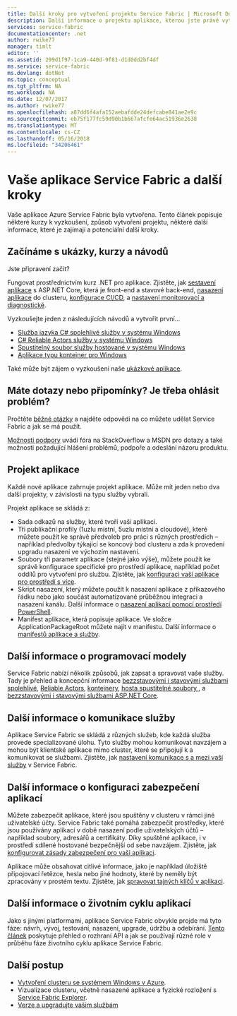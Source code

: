 ```yaml
---
title: Další kroky pro vytvoření projektu Service Fabric | Microsoft Docs
description: Další informace o projektu aplikace, kterou jste právě vytvořili, v sadě Visual Studio.  Naučte se vytvářet služby, pomocí kurzy a další informace o vývoji služeb pro Service Fabric.
services: service-fabric
documentationcenter: .net
author: rwike77
manager: timlt
editor: ''
ms.assetid: 299d1f97-1ca9-440d-9f81-d1d0dd2bf4df
ms.service: service-fabric
ms.devlang: dotNet
ms.topic: conceptual
ms.tgt_pltfrm: NA
ms.workload: NA
ms.date: 12/07/2017
ms.author: rwike77
ms.openlocfilehash: a87dd6f4afa152aebafdde24defcabe841ae2e9c
ms.sourcegitcommit: eb75f177fc59d90b1b667afcfe64ac51936e2638
ms.translationtype: MT
ms.contentlocale: cs-CZ
ms.lasthandoff: 05/16/2018
ms.locfileid: "34206461"
---
```

# <a name="your-service-fabric-application-and-next-steps"></a>Vaše aplikace Service Fabric a další kroky
Vaše aplikace Azure Service Fabric byla vytvořena. Tento článek popisuje některé kurzy k vyzkoušení, způsob vytvoření projektu, některé další informace, které je zajímají a potenciální další kroky.

## <a name="get-started-with-tutorials-walk-throughs-and-samples"></a>Začínáme s ukázky, kurzy a návodů
Jste připravení začít?  

Fungovat prostřednictvím kurz .NET pro aplikace. Zjistěte, jak [sestavení aplikace](service-fabric-tutorial-create-dotnet-app.md) s ASP.NET Core, která je front-end a stavové back-end, [nasazení aplikace](service-fabric-tutorial-deploy-app-to-party-cluster.md) do clusteru, [konfigurace CI/CD](service-fabric-tutorial-deploy-app-with-cicd-vsts.md), a [nastavení monitorovací a diagnostické](service-fabric-tutorial-monitoring-aspnet.md).

Vyzkoušejte jeden z následujících návodů a vytvořit první...
- [Služba jazyka C# spolehlivé služby v systému Windows](service-fabric-reliable-services-quick-start.md) 
- [C# Reliable Actors služby v systému Windows](service-fabric-reliable-actors-get-started.md) 
- [Spustitelný soubor služby hostované v systému Windows](quickstart-guest-app.md) 
- [Aplikace typu kontejner pro Windows](service-fabric-get-started-containers.md) 

Také může být zájem o vyzkoušení naše [ukázkové aplikace](http://aka.ms/servicefabricsamples).

## <a name="have-questions-or-feedback--need-to-report-an-issue"></a>Máte dotazy nebo připomínky?  Je třeba ohlásit problém?
Pročtěte [běžné otázky](service-fabric-common-questions.md) a najděte odpovědi na co můžete udělat Service Fabric a jak se má použít.

[Možnosti podpory](service-fabric-support.md) uvádí fóra na StackOverflow a MSDN pro dotazy a také možnosti požadující hlášení problémů, podpoře a odeslání názoru produktu.

## <a name="the-application-project"></a>Projekt aplikace
Každé nové aplikace zahrnuje projekt aplikace. Může mít jeden nebo dva další projekty, v závislosti na typu služby vybrali.

Projekt aplikace se skládá z:

* Sada odkazů na služby, které tvoří vaši aplikaci.
* Tři publikační profily (1uzlu místní, 5uzlu místní a cloudové), které můžete použít ke správě předvoleb pro práci s různých prostředích – například předvolby týkající se koncový bod clusteru a zda k provedení upgradu nasazení ve výchozím nastavení.
* Soubory tři parametr aplikace (stejné jako výše), můžete použít ke správě konfigurace specifické pro prostředí aplikace, například počet oddílů pro vytvoření pro službu. Zjistěte, jak [konfiguraci vaší aplikace pro prostředí s více](service-fabric-manage-multiple-environment-app-configuration.md).
* Skript nasazení, který můžete použít k nasazení aplikace z příkazového řádku nebo jako součást automatizované průběžnou integraci a nasazení kanálu. Další informace o [nasazení aplikací pomocí prostředí PowerShell](service-fabric-deploy-remove-applications.md).
* Manifest aplikace, která popisuje aplikace. Ve složce ApplicationPackageRoot můžete najít v manifestu. Další informace o [manifestů aplikace a služby](service-fabric-application-model.md).



## <a name="learn-more-about-the-programming-models"></a>Další informace o programovací modely
Service Fabric nabízí několik způsobů, jak zapsat a spravovat vaše služby.  Tady je přehled a koncepční informace [bezzstavovými i stavovými službami spolehlivé](service-fabric-reliable-services-introduction.md), [Reliable Actors](service-fabric-reliable-actors-introduction.md), [kontejnery](service-fabric-containers-overview.md), [hosta spustitelné soubory ](service-fabric-guest-executables-introduction.md), a [bezzstavovými i stavovými službami ASP.NET Core](service-fabric-reliable-services-communication-aspnetcore.md).

## <a name="learn-about-service-communication"></a>Další informace o komunikace služby
Aplikace Service Fabric se skládá z různých služeb, kde každá služba provede specializované úlohu. Tyto služby mohou komunikovat navzájem a mohou být klientské aplikace mimo cluster, které se připojují k a komunikovat se službami. Zjistěte, jak [nastavení komunikace s a mezi vaší služby](service-fabric-connect-and-communicate-with-services.md) v Service Fabric. 

## <a name="learn-about-configuring-application-security"></a>Další informace o konfiguraci zabezpečení aplikací
Můžete zabezpečit aplikace, které jsou spuštěny v clusteru v rámci jiné uživatelské účty. Service Fabric také pomáhá zabezpečit prostředky, které jsou používány aplikací v době nasazení podle uživatelských účtů – například soubory, adresářů a certifikáty. Díky spuštěné aplikace, i v prostředí sdílené hostované bezpečnější od sebe navzájem.  Zjistěte, jak [konfigurovat zásady zabezpečení pro vaši aplikaci](service-fabric-application-runas-security.md).

Aplikace může obsahovat citlivé informace, jako je například úložiště připojovací řetězce, hesla nebo jiné hodnoty, které by neměly být zpracovány v prostém textu. Zjistěte, jak [spravovat tajných klíčů v aplikaci](service-fabric-application-secret-management.md).

## <a name="learn-about-the-application-lifecycle"></a>Další informace o životním cyklu aplikací
Jako s jinými platformami, aplikace Service Fabric obvykle projde má tyto fáze: návrh, vývoj, testování, nasazení, upgrade, údržbu a odebírání. [Tento článek](service-fabric-application-lifecycle.md) poskytuje přehled o rozhraní API a jak se používají různé role v průběhu fáze životního cyklu aplikace Service Fabric.

## <a name="next-steps"></a>Další postup
- [Vytvoření clusteru se systémem Windows v Azure](service-fabric-tutorial-create-vnet-and-windows-cluster.md).
- Vizualizace clusteru, včetně nasazené aplikace a fyzické rozložení s [Service Fabric Explorer](service-fabric-visualizing-your-cluster.md).
- [Verze a upgradujte vašim službám](service-fabric-application-upgrade-tutorial.md)



